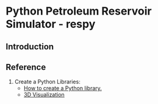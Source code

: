 # Python Petroleum Reservoir Simulator - respy

## Introduction

## Reference

1. Create a Python Libraries:
   * [How to create a Python library.](https://medium.com/analytics-vidhya/how-to-create-a-python-library-7d5aea80cc3f)
   * [3D Visualization](https://docs.pyvista.org/examples/00-load/create-uniform-grid.html)
